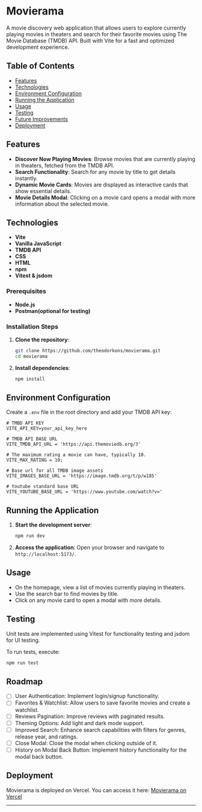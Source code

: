 # Movierama

A movie discovery web application that allows users to explore currently playing movies in theaters and search for their favorite movies using The Movie Database (TMDB) API. Built with Vite for a fast and optimized development experience.

## Table of Contents

- [Features](#features)
- [Technologies](#technologies)
- [Environment Configuration](#environment-configuration)
- [Running the Application](#running-the-application)
- [Usage](#usage)
- [Testing](#testing)
- [Future Improvements](#future-improvements)
- [Deployment](#deployment)

## Features

- **Discover Now Playing Movies**: Browse movies that are currently playing in theaters, fetched from the TMDB API.
- **Search Functionality**: Search for any movie by title to get details instantly.
- **Dynamic Movie Cards**: Movies are displayed as interactive cards that show essential details.
- **Movie Details Modal**: Clicking on a movie card opens a modal with more information about the selected movie.

## Technologies

- **Vite**
- **Vanilla JavaScript**
- **TMDB API**
- **CSS**
- **HTML**
- **npm**
- **Vitest & jsdom**

### Prerequisites

- **Node.js**
- **Postman(optional for testing)**

### Installation Steps

1. **Clone the repository**:

   ```bash
   git clone https://github.com/theodorkons/movierama.git
   cd movierama
   ```

2. **Install dependencies**:

   ```bash
   npm install
   ```

## Environment Configuration

Create a `.env` file in the root directory and add your TMDB API key:

```plaintext
# TMBD API KEY
VITE_API_KEY=your_api_key_here

# TMDB API BASE URL
VITE_TMDB_API_URL = 'https://api.themoviedb.org/3'

# The maximum rating a movie can have, typically 10.
VITE_MAX_RATING = 10;

# Base url for all TMDB image assets
VITE_IMAGES_BASE_URL = 'https://image.tmdb.org/t/p/w185'

# Youtube standard base URL
VITE_YOUTUBE_BASE_URL = 'https://www.youtube.com/watch?v='
```

## Running the Application

1. **Start the development server**:

   ```bash
   npm run dev
   ```

2. **Access the application**: Open your browser and navigate to `http://localhost:5173/`.

## Usage

- On the homepage, view a list of movies currently playing in theaters.
- Use the search bar to find movies by title.
- Click on any movie card to open a modal with more details.

## Testing

Unit tests are implemented using Vitest for functionality testing and jsdom for UI testing.

To run tests, execute:

```bash
npm run test
```

## Roadmap

- [ ] User Authentication: Implement login/signup functionality.
- [ ] Favorites & Watchlist: Allow users to save favorite movies and create a watchlist.
- [ ] Reviews Pagination: Improve reviews with paginated results.
- [ ] Theming Options: Add light and dark mode support.
- [ ] Improved Search: Enhance search capabilities with filters for genres, release year, and ratings.
- [ ] Close Modal: Close the modal when clicking outside of it.
- [ ] History on Modal Back Button: Implement history functionality for the modal back button.

## Deployment

Movierama is deployed on Vercel. You can access it here:
[Movierama on Vercel](https://movierama-one.vercel.app/)

---

